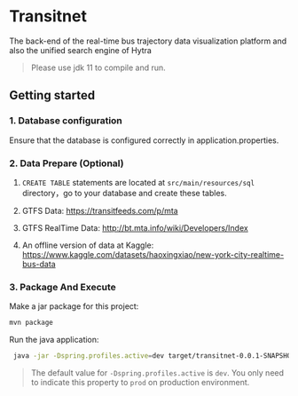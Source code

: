 # Transitnet

The back-end of the real-time bus trajectory data visualization platform and also the unified search engine of Hytra

> Please use jdk 11 to compile and run.
## Getting started

### 1. Database configuration

Ensure that the database is configured correctly in application.properties.

### 2. Data Prepare (Optional)

1. `CREATE TABLE` statements are located at `src/main/resources/sql` directory，go to your database and create these tables.

2. GTFS Data: https://transitfeeds.com/p/mta

3. GTFS RealTime Data: http://bt.mta.info/wiki/Developers/Index

4. An offline version of data at Kaggle: https://www.kaggle.com/datasets/haoxingxiao/new-york-city-realtime-bus-data

### 3. Package And Execute

Make a jar package for this project:

``` bash
mvn package
```

Run the java application:
``` bash
 java -jar -Dspring.profiles.active=dev target/transitnet-0.0.1-SNAPSHOT-execute.jar 
```
> The default value for `-Dspring.profiles.active` is `dev`. You only need to indicate this property to `prod` on production environment.
